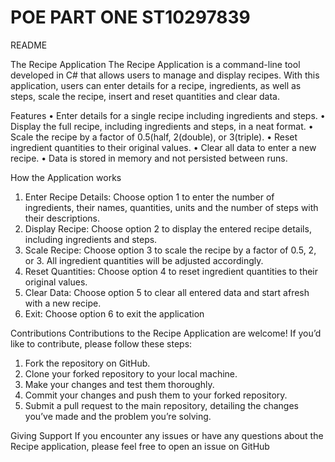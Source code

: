 # POE PART ONE ST10297839
README

The Recipe Application
The Recipe Application is a command-line tool developed in C# that allows users to manage and display recipes. With this application, users can enter details for a recipe, ingredients, as well as steps, scale the recipe, insert and reset quantities and clear data.

Features
•	Enter details for a single recipe including ingredients and steps.
•	Display the full recipe, including ingredients and steps, in a neat format.
•	Scale the recipe by a factor of 0.5(half, 2(double), or 3(triple).
•	Reset ingredient quantities to their original values.
•	Clear all data to enter a new recipe.
•	Data is stored in memory and not persisted between runs.

How the Application works
1.	Enter Recipe Details: 
Choose option 1 to enter the number of ingredients, their names, quantities, units and the number of steps with their descriptions.
2.	Display Recipe:
Choose option 2 to display the entered recipe details, including ingredients and steps.
3.	Scale Recipe:
Choose option 3 to scale the recipe by a factor of 0.5, 2, or 3. All ingredient quantities will be adjusted accordingly.
4.	Reset Quantities:
Choose option 4 to reset ingredient quantities to their original values. 
5.	Clear Data:
Choose option 5 to clear all entered data and start afresh with a new recipe.
6.	Exit:
Choose option 6 to exit the application


Contributions
Contributions to the Recipe Application are welcome! If you’d like to contribute, please follow these steps:
1.	Fork the repository on GitHub.
2.	Clone your forked repository to your local machine.
3.	Make your changes and test them thoroughly.
4.	Commit your changes and push them to your forked repository.
5.	Submit a pull request to the main repository, detailing the changes you’ve made and the problem you’re solving.


Giving Support
If you encounter any issues or have any questions about the Recipe application, please feel free to open an issue on GitHub
